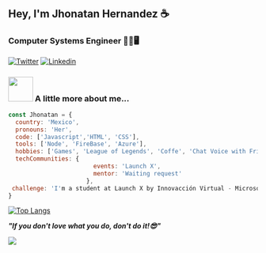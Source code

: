 <h2> Hey, I'm Jhonatan Hernandez ☕</h2>
<h3>Computer Systems Engineer ✌🏻🖥️</h3>

[![Twitter](https://img.shields.io/badge/Twitter-1DA1F2?style=for-the-badge&logo=twitter&logoColor=white)](https://twitter.com/johnhdzsar)
[![Linkedin](https://img.shields.io/badge/LinkedIn-0077B5?style=for-the-badge&logo=linkedin&logoColor=white)](https://www.linkedin.com/in/jhonatan-hdz-sarmiento-358467239/)

### <img src="https://i.imgur.com/Sjh7Cz5.png" width="50"> A little more about me...  

```javascript
const Jhonatan = {
  country: 'Mexico',
  pronouns: 'Her',
  code: ['Javascript','HTML', 'CSS'], 
  tools: ['Node', 'FireBase', 'Azure'],
  hobbies: ['Games', 'League of Legends', 'Coffe', 'Chat Voice with Friends'],
  techCommunities: {
                        events: 'Launch X',
                        mentor: 'Waiting request'
                      },
 challenge: 'I'm a student at Launch X by Innovacción Virtual - Microsoft a program for the next 3 months... '
}
```



[![Top Langs](https://github-readme-stats.vercel.app/api/top-langs/?username=JohnDaviz&layout=compact)](https://github.com/JohnDaviz/github-readme-stats)

<em><b> "If you don't love what you do, don't do it!😎"</b> </em>

![](https://i.pinimg.com/originals/3a/84/b7/3a84b728d0fd69b5d9ba23623e932d85.jpg)
